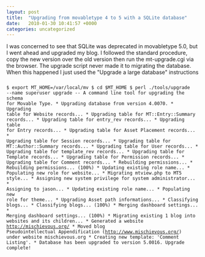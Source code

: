 ```yaml
---
layout: post
title:  "Upgrading from movabletype 4 to 5 with a SQLite database"
date:   2010-01-30 10:41:57 +0000
categories: uncategorized
---
```

<span class="Apple-style-span" style="font-family: 'trebuchet ms', helvetica, hirakakupro-w3, osaka, 'ms pgothic', sans-serif; "><p style="margin-top: 0px; margin-right: 0px; margin-bottom: 0.75em; margin-left: 0px; padding-top: 0px; padding-right: 0px; padding-bottom: 0px; padding-left: 0px; ">I was concerned to see that SQLite was deprecated in movabletype 5.0, but I went ahead and upgraded my blog. I followed the standard procedure, copy the new version over the old version then run the mt-upgrade.cgi via the browser. The upgrade script never made it to migrating the database. When this happened I just used the "Upgrade a large database" instructions</p><pre style="margin-top: 0px; margin-right: 0px; margin-bottom: 0.75em; margin-left: 0px; padding-top: 0px; padding-right: 0px; padding-bottom: 0px; padding-left: 0px; "><code style="margin-top: 0px; margin-right: 0px; margin-bottom: 0px; margin-left: 0px; padding-top: 0px; padding-right: 0px; padding-bottom: 0px; padding-left: 0px; ">    $ export MT_HOME=/var/local/mv
$ cd $MT_HOME
$ perl  ./tools/upgrade --name superuser
upgrade -- A command line tool for upgrading the schema for Movable Type.
    * Upgrading database from version 4.0070.
    * Upgrading table for Website records...
    * Upgrading table for MT::Entry::Summary records...
    * Upgrading table for entry_rev records...
    * Upgrading table for Entry records...
    * Upgrading table for Asset Placement records...
    * Upgrading table for Session records...
    * Upgrading table for MT::Author::Summary records...
    * Upgrading table for User records...
    * Upgrading table for template_rev records...
    * Upgrading table for Template records...
    * Upgrading table for Permission records...
    * Upgrading table for Comment records...
    * Rebuilding permissions...
    * Rebuilding permissions... (100%)
    * Updating existing role name...
    * Populating new role for website...
    * Migrating mtview.php to MT5 style...
    * Assigning new system privilege for system administrator...
    * Assigning to  jason...
    * Updating existing role name...
    * Populating new role for theme...
    * Upgrading Asset path informations...
    * Classifying blogs...
    * Classifying blogs... (100%)
    * Merging dashboard settings...
    * Merging dashboard settings... (100%)
    * Migrating existing 1 blog into websites and its children...
    * Generated a website http://mischievous.org/
    * Moved blog Pseudointellectual Appendification (http://www.mischievous.org/) under website mischievous.org
    * Creating new template: 'Comment Listing'.
    * Database has been upgraded to version 5.0016.
Upgrade complete!</code></pre></span>